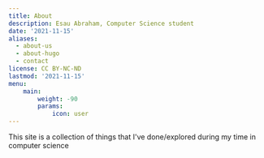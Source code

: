 ```yaml
---
title: About
description: Esau Abraham, Computer Science student
date: '2021-11-15'
aliases:
  - about-us
  - about-hugo
  - contact
license: CC BY-NC-ND
lastmod: '2021-11-15'
menu:
    main: 
        weight: -90
        params:
            icon: user
---
```


This site is a collection of things that I've done/explored during my time in computer science
